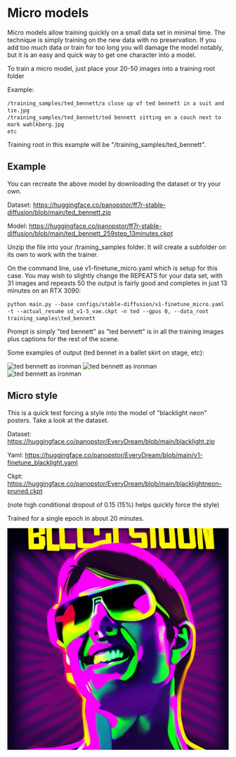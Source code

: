 # Micro models

Micro models allow training quickly on a small data set in minimal time.  The technique is simply training on the new data with no preservation.  If you add too much data or train for too long you will damage the model notably, but it is an easy and quick way to get one character into a model.

To train a micro model, just place your 20-50 images into a training root folder

Example:

    /training_samples/ted_bennett/a close up of ted bennett in a suit and tie.jpg
    /training_samples/ted_bennett/ted bennett sitting on a couch next to mark wahlkberg.jpg
    etc

Training root in this example will be "/training_samples/ted_bennett".

## Example

You can recreate the above model by downloading the dataset or try your own.

Dataset: https://huggingface.co/panopstor/ff7r-stable-diffusion/blob/main/ted_bennett.zip

Model: https://huggingface.co/panopstor/ff7r-stable-diffusion/blob/main/ted_bennett_259step_13minutes.ckpt

Unzip the file into your /training_samples folder.  It will create a subfolder on its own to work with the trainer.

On the command line, use v1-finetune_micro.yaml which is setup for this case.  You may wish to slightly change the REPEATS for your data set, with 31 images and repeasts 50 the output is fairly good and completes in just 13 minutes on an RTX 3090:

    python main.py --base configs/stable-diffusion/v1-finetune_micro.yaml -t --actual_resume sd_v1-5_vae.ckpt -n ted --gpus 0, --data_root training_samples\ted_bennett

Prompt is simply "ted bennett" as "ted bennett" is in all the training images plus captions for the rest of the scene.

Some examples of output (ted bennet in a ballet skirt on stage, etc):

![ted bennett as ironman](../demo/ted_bennett_ballet.png)
![ted bennett as ironman](../demo/ted_bennett_ironman.png)
![ted bennett as ironman](../demo/ted_bannett_superman.png)

## Micro style

This is a quick test forcing a style into the model of "blacklight neon" posters.  Take a look at the dataset.

Dataset: https://huggingface.co/panopstor/EveryDream/blob/main/blacklight.zip 

Yaml: https://huggingface.co/panopstor/EveryDream/blob/main/v1-finetune_blacklight.yaml

Ckpt: https://huggingface.co/panopstor/EveryDream/blob/main/blacklightneon-pruned.ckpt

(note high conditional dropout of 0.15 (15%) helps quickly force the style)

Trained for a single epoch in about 20 minutes.

![blacklight neon tom cruise](../demo/blacklightneontomcruise.png)